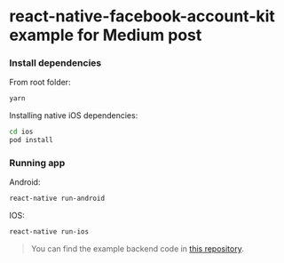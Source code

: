 # react-native-facebook-account-kit example for Medium post

### Install dependencies

From root folder:

```sh
yarn
```

Installing native iOS dependencies:

```sh
cd ios
pod install
```

### Running app

Android:
```sh
react-native run-android
```

IOS:
```sh
react-native run-ios
```
> You can find the example backend code in [this repository](https://github.com/underscopeio/example-account-kit-backend).